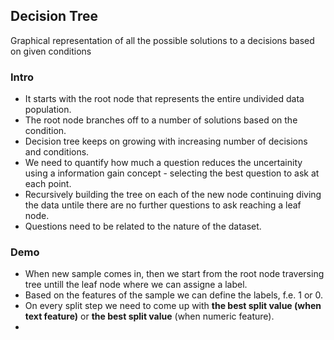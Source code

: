 <h2>Decision Tree</h2>
<p>Graphical representation of all the possible solutions to a decisions based on given conditions</p>
<h3>Intro</h3>
<ul>
  <li>It starts with the root node that represents the entire undivided data population.</li>
  <li>The root node branches off to a number of solutions based on the condition.</li>
  <li>Decision tree keeps on growing with increasing number of decisions and conditions.</li>
  <li>We need to quantify how much a question reduces the uncertainity using a information gain concept - selecting the best question to ask at each point.</li>
  <li>Recursively building the tree on each of the new node continuing diving the data untile there are no further questions to ask reaching a leaf node.</li>
  <li>Questions need to be related to the nature of the dataset.</li>
</ul>

<h3>Demo</h3>
<ul>
  <li>When new sample comes in, then we start from the root node traversing tree untill the leaf node where we can assigne a label.</li>
  <li>Based on the features of the sample we can define the labels, f.e. 1 or 0.</li>
  <li>On every split step we need to come up with <b>the best split value (when text feature)</b> or <b>the best split value</b> (when numeric feature).</li>
  <li></li>
</ul>
